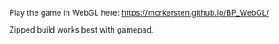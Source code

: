 Play the game in WebGL here: https://mcrkersten.github.io/BP_WebGL/

Zipped build works best with gamepad.
